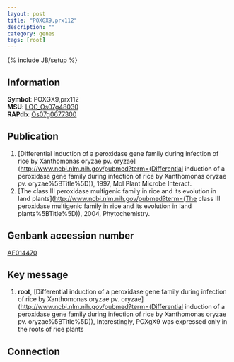 ```yaml
---
layout: post
title: "POXGX9,prx112"
description: ""
category: genes
tags: [root]
---
```

{% include JB/setup %}

## Information
__Symbol__: POXGX9,prx112  
__MSU__: [LOC_Os07g48030](http://rice.plantbiology.msu.edu/cgi-bin/ORF_infopage.cgi?orf=LOC_Os07g48030)  
__RAPdb__: [Os07g0677300](http://rapdb.dna.affrc.go.jp/viewer/gbrowse_details/irgsp1?name=Os07g0677300)  

## Publication
1. [Differential induction of a peroxidase gene family during infection of rice by Xanthomonas oryzae pv. oryzae](http://www.ncbi.nlm.nih.gov/pubmed?term=(Differential induction of a peroxidase gene family during infection of rice by Xanthomonas oryzae pv. oryzae%5BTitle%5D)), 1997, Mol Plant Microbe Interact.
2. [The class III peroxidase multigenic family in rice and its evolution in land plants](http://www.ncbi.nlm.nih.gov/pubmed?term=(The class III peroxidase multigenic family in rice and its evolution in land plants%5BTitle%5D)), 2004, Phytochemistry.

## Genbank accession number
[AF014470](http://www.ncbi.nlm.nih.gov/nuccore/AF014470)

## Key message
1. __root__, [Differential induction of a peroxidase gene family during infection of rice by Xanthomonas oryzae pv. oryzae](http://www.ncbi.nlm.nih.gov/pubmed?term=(Differential induction of a peroxidase gene family during infection of rice by Xanthomonas oryzae pv. oryzae%5BTitle%5D)),  Interestingly, POXgX9 was expressed only in the roots of rice plants

## Connection


